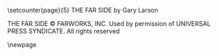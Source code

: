 \setcounter{page}{5}
THE FAR SIDE by Gary Larson

THE FAR SIDE © FARWORKS, INC. Used by permission of
UNIVERSAL PRESS SYNDICATE. All rights reserved

\newpage
